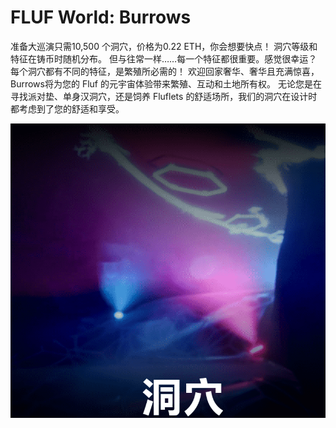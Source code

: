 # FLUF World: Burrows

准备大巡演只需10,500 个洞穴，价格为0.22 ETH，你会想要快点！
洞穴等级和特征在铸币时随机分布。
但与往常一样……每一个特征都很重要。感觉很幸运？
每个洞穴都有不同的特征，是繁殖所必需的！
欢迎回家奢华、奢华且充满惊喜，Burrows将为您的 Fluf 的元宇宙体验带来繁殖、互动和土地所有权。
无论您是在寻找派对垫、单身汉洞穴，还是饲养 Fluflets 的舒适场所，我们的洞穴在设计时都考虑到了您的舒适和享受。

![nft](01.png)
